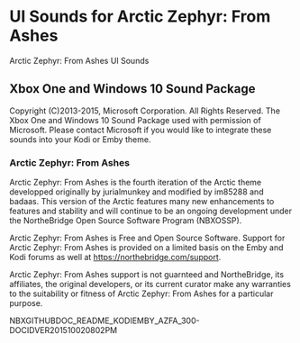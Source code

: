 # UI Sounds for Arctic Zephyr: From Ashes
Arctic Zephyr: From Ashes UI Sounds

## Xbox One and Windows 10 Sound Package
Copyright (C)2013-2015, Microsoft Corporation. All Rights Reserved. The Xbox One and Windows 10 Sound Package used with permission of Microsoft. Please contact Microsoft if you would like to integrate these sounds into your Kodi or Emby theme.

### Arctic Zephyr: From Ashes
Arctic Zephyr: From Ashes is the fourth iteration of the Arctic theme developped originally by jurialmunkey and modified by im85288 and badaas. This version of the Arctic features many new enhancements to features and stability and will continue to be an ongoing development under the NortheBridge Open Source Software Program (NBXOSSP).

Arctic Zephyr: From Ashes is Free and Open Source Software. Support for Arctic Zephyr: From Ashes is provided on a limited basis on the Emby and Kodi forums as well at https://northebridge.com/support.

Arctic Zephyr: From Ashes support is not guarnteed and NortheBridge, its affiliates, the original developers, or its current curator make any warranties to the suitability or fitness of Arctic Zephyr: From Ashes for a particular purpose.

NBXGITHUBDOC_README_KODIEMBY_AZFA_300-DOCIDVER201510020802PM
